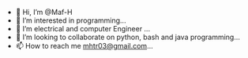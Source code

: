 - 👋 Hi, I’m @Maf-H
- 👀 I’m interested in programming...
- 🌱 I’m  electrical and computer Engineer ...
- 💞️ I’m looking to collaborate on python, bash and java programming...
- 📫 How to reach me mhtr03@gmail.com...

<!---
Maf-H/Maf-H is a ✨ special ✨ repository because its `README.md` (this file) appears on your GitHub profile.
You can click the Preview link to take a look at your changes.
--->

